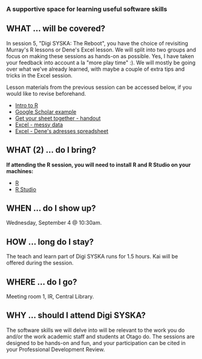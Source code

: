### A supportive space for learning useful software skills

## WHAT ... will be covered?
In session 5, "Digi SYSKA: The Reboot", you have the choice of revisiting Murray's R lessons or Dene's Excel lesson. We will split into two groups and focus on making these sessions as hands-on as possible. Yes, I have taken your feedback into account a la "more play time" :). We will mostly be going over what we've already learned, with maybe a couple of extra tips and tricks in the Excel session. 

Lesson materials from the previous session can be accessed below, if you would like to revise beforehand.
* [Intro to R](intro_to_r.html)
* [Google Scholar example](google_scholar_example.html)
* [Get your sheet together - handout](DigiSYSKA1_handout.pdf)
* [Excel - messy data](SAFI_messy_DigiSYSKA.xlsx)
* [Excel - Dene's adresses spreadsheet](DigiSYSKA_Copy_of_US_Students.xlsx)

## WHAT (2) ... do I bring?
**If attending the R session, you will need to install R and R Studio on your machines:** 
* [R](https://cran.r-project.org/)
* [R Studio](https://www.rstudio.com/products/rstudio/download/)

## WHEN ... do I show up?
Wednesday, September 4 @ 10:30am. 

## HOW ... long do I stay?
The teach and learn part of Digi SYSKA runs for 1.5 hours. Kai will be offered during the session.

## WHERE ... do I go?
Meeting room 1, IR, Central Library.

## WHY ... should I attend Digi SYSKA?
The software skills we will delve into will be relevant to the work you do and/or the work academic staff and students at Otago do. The sessions are designed to be hands-on and fun, and your participation can be cited in your Professional Development Review. 

